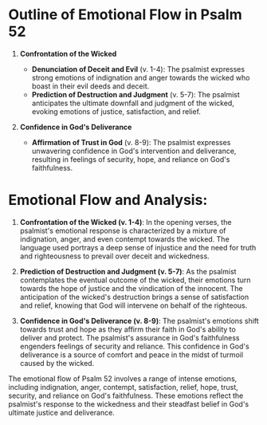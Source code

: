 # Outline of Emotional Flow in Psalm 52

1. **Confrontation of the Wicked** 
   - **Denunciation of Deceit and Evil** (v. 1-4): The psalmist expresses strong emotions of indignation and anger towards the wicked who boast in their evil deeds and deceit.
   - **Prediction of Destruction and Judgment** (v. 5-7): The psalmist anticipates the ultimate downfall and judgment of the wicked, evoking emotions of justice, satisfaction, and relief.

2. **Confidence in God's Deliverance**
   - **Affirmation of Trust in God** (v. 8-9): The psalmist expresses unwavering confidence in God's intervention and deliverance, resulting in feelings of security, hope, and reliance on God's faithfulness.

# Emotional Flow and Analysis:

1. **Confrontation of the Wicked (v. 1-4)**: In the opening verses, the psalmist's emotional response is characterized by a mixture of indignation, anger, and even contempt towards the wicked. The language used portrays a deep sense of injustice and the need for truth and righteousness to prevail over deceit and wickedness.

2. **Prediction of Destruction and Judgment (v. 5-7)**: As the psalmist contemplates the eventual outcome of the wicked, their emotions turn towards the hope of justice and the vindication of the innocent. The anticipation of the wicked's destruction brings a sense of satisfaction and relief, knowing that God will intervene on behalf of the righteous.

3. **Confidence in God's Deliverance (v. 8-9)**: The psalmist's emotions shift towards trust and hope as they affirm their faith in God's ability to deliver and protect. The psalmist's assurance in God's faithfulness engenders feelings of security and reliance. This confidence in God's deliverance is a source of comfort and peace in the midst of turmoil caused by the wicked.

The emotional flow of Psalm 52 involves a range of intense emotions, including indignation, anger, contempt, satisfaction, relief, hope, trust, security, and reliance on God's faithfulness. These emotions reflect the psalmist's response to the wickedness and their steadfast belief in God's ultimate justice and deliverance.